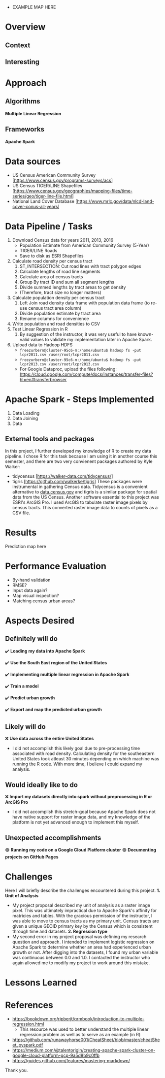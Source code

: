 - EXAMPLE MAP HERE
# Overview

## Context

## Interesting

# Approach
## Algorithms
#### Multiple Linear Regression

## Frameworks
#### Apache Spark

# Data sources
* US Census American Community Survey [https://www.census.gov/programs-surveys/acs]
* US Census TIGER/LINE Shapefiles [https://www.census.gov/geographies/mapping-files/time-series/geo/tiger-line-file.html]
* National Land Cover Database [https://www.mrlc.gov/data/nlcd-land-cover-conus-all-years]

# Data Pipeline / Tasks
1. Download Census data for years 2011, 2013, 2016
   * Population Estimate from American Community Survey (5-Year)
   * TIGER/LINE Roads
   * Save to disk as ESRI Shapefiles
2. Calculate road density per census tract
   1. ST_INTERSECTION: Cut road lines with tract polygon edges
   2. Calculate lengths of road line segments
   3. Calculate area of census tracts
   4. Group By tract ID and sum all segment lengths
   5. Divide summed lengths by tract areas to get density
   * (Therefore, tract size no longer matters)
3. Calculate population density per census tract
   1. Left Join road density data frame with population data frame (to re-use census tract area column)
   2. Divide population estimate by tract area
   3. Rename columns for convenience
4. Write population and road densities to CSV
5. Test Linear Regression in R
   1. By suggestion of the instructor, it was very useful to have known-valid values to validate my implementation later in Apache Spark.
6. Upload data to Hadoop HDFS
   * ```freezurbern@cluster-95c6-m:/home/ubuntu$ hadoop fs -put lcpr2011.csv /user/root/lcpr2011.csv```
   * ```freezurbern@cluster-95c6-m:/home/ubuntu$ hadoop fs -put lcpr2013.csv /user/root/lcpr2013.csv```
   * For Google Dataproc, upload the files following: https://cloud.google.com/compute/docs/instances/transfer-files?hl=en#transferbrowser

# Apache Spark - Steps Implemented
1. Data Loading
2. Data Joining
3. Data 


## External tools and packages
In this project, I further developed my knowledge of R to create my data pipeline. I chose R for this task because I am using it in another course this semester, and there are two very convienent packages authored by Kyle Walker:
* tidycensus [https://walker-data.com/tidycensus/]
* tigris [https://github.com/walkerke/tigris]
These packages were instrumental in gathering Census data. Tidycensus is a convenient alternative to [data.census.gov](data.census.gov) and tigris is a similar package for spatial data from the US Census. 
Another software essential to this project was ESRI's ArcGIS Pro. I used ArcGIS to tabulate raster image pixels by census tracts. This converted raster image data to counts of pixels as a CSV file.

# Results
Prediction map here

# Performance Evaluation
- By-hand validation
- RMSE?
- Input data again?
- Map visual inspection?
- Matching census urban areas?

# Aspects Desired
## Definitely will do
:heavy_check_mark: **Loading my data into Apache Spark**
 
:heavy_check_mark: **Use the South East region of the United States**

:heavy_check_mark: **Implementing multiple linear regression in Apache Spark**

:heavy_check_mark: **Train a model**

:heavy_check_mark: **Predict urban growth**

:heavy_check_mark: **Export and map the predicted urban growth**

## Likely will do
:x:	**Use data across the entire United States**
  * I did not accomplish this likely goal due to pre-processing time associated with road density. Calculating density for the southeastern United States took atleast 30 minutes depending on which machine was running the R code. With more time, I believe I could expand my analysis.

## Would ideally like to do
:x:	**Import my datasets directly into spark without preprocessing in R or ArcGIS Pro**
  * I did not accomplish this stretch-goal because Apache Spark does not have native support for raster image data, and my knowledge of the platform is not yet advanced enough to implement this myself.

## Unexpected accomplishments
:green_circle: **Running my code on a Google Cloud Platform cluster**
:green_circle: **Documenting projects on GitHub Pages**

# Challenges
Here I will briefly describe the challenges encountered during this project.
**1. Unit of Analysis**
   - My project proposal described my unit of analysis as a raster image pixel. This was ultimately impractical due to Apache Spark's affinity for matricies and tables. With the gracious permission of the instructor, I was able to move to census tracts as my primary unit. Census tracts are given a unique GEOID primary key by the Census which is consistent through time and datasets.
**2. Regression type**
   - My second error in my project proposal was defining my research question and approach. I intended to implement logistic regression on Apache Spark to determine whether an area had experienced urban growth or not. After digging into the datasets, I found my urban variable was continuous between 0.0 and 1.0. I contacted the instructor who again allowed me to modify my project to work around this mistake.

# Lessons Learned


# References
- https://bookdown.org/ripberjt/qrmbook/introduction-to-multiple-regression.html
  * This resource was used to better understand the multiple linear regression problem as well as to serve as an example (in R)
- https://github.com/runawayhorse001/CheatSheet/blob/master/cheatSheet_pyspark.pdf
- https://medium.com/@talentorigin/creating-apache-spark-cluster-on-google-cloud-platform-gcp-9a5d8b9c0ffb
- https://guides.github.com/features/mastering-markdown/

Thank you.
